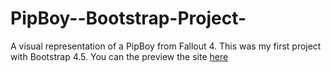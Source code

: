# PipBoy--Bootstrap-Project-
A visual representation of a PipBoy from Fallout 4. This was my first project with Bootstrap 4.5.
You can the preview the site [here](https://ahmedskulj00.github.io/PipBoy--Bootstrap-Project-/)
